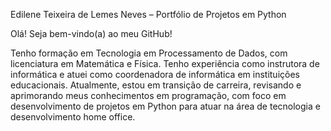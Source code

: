 Edilene Teixeira de Lemes Neves – Portfólio de Projetos em Python

Olá! Seja bem-vindo(a) ao meu GitHub! 

   Tenho formação em Tecnologia em Processamento de Dados, com licenciatura em Matemática e Física. Tenho experiência como instrutora de informática e atuei como coordenadora de informática em instituições educacionais. Atualmente, estou em transição de carreira, revisando e aprimorando meus conhecimentos em programação, com foco em desenvolvimento de projetos em Python para atuar na área de tecnologia e desenvolvimento home office.
